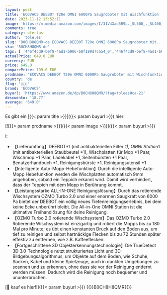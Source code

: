 ```yaml
---
layout: post
title: 'ECOVACS DEEBOT T20e OMNI 6000Pa Saugroboter mit Wischfunktion  9mm Mopp-Hebesystem  Heißluft-Mopp-Trocknung  Selbstentleerend  Rotierende Wischpads  3D-Hinderniserkennung  4L Wassertank YIKO/Alexa/APP'
date: 2023-11-12 13:52:11
image: 'https://m.media-amazon.com/images/I/31V4Xad5R9L._SL500_._SL400_.jpg'
comments: true
category: ofertas
author: 'tole.es'
slug: 'B0CH8H8QMR-de ECOVACS DEEBOT T20e OMNI 6000Pa Saugroboter mit...'
sku: 'B0CH8H8QMR-de'
tags: [ '446f4cd9-bef8-4ad1-b906-b8f199d7ca54_0','446f4cd9-bef8-4ad1-b906-b8f199d7ca54_7301','Arborist Merchandising Root','Haushaltsreiniger & Staubsauger','Küche, Haushalt & Wohnen','Ratgeber Roboterstaubsauger','Roboterstaubsauger','Sanitärbedarf & Gebäudereinigung','Self Service','Special Features Stores','Staubsauger','Stores','e26659c6-d1cd-45cb-800b-2f9b432b8572_0','e26659c6-d1cd-45cb-800b-2f9b432b8572_2401','ecovacs','🇩🇪', ]
actualPrice: 649.0 EUR
currency: EUR
price: 649.0
comparePrice: 799.0 EUR
prodname: 'ECOVACS DEEBOT T20e OMNI 6000Pa Saugroboter mit Wischfunktion  9mm Mopp-Hebesystem  Heißluft-Mopp-Trocknung  Selbstentleerend  Rotierende Wischpads  3D-Hinderniserkennung  4L Wassertank YIKO/Alexa/APP'
country: 'de'
flag: '🇩🇪'
brand: 'ECOVACS'
buyurl: 'https://www.amazon.de/dp/B0CH8H8QMR/?tag=tolees0ca-21'
descuento: '18.77'
average: '649.0'
---
```


Es gibt ein [{{< param title >}}]({{< param buyurl >}}) hier:

[![{{< param prodname >}}]({{< param image >}})]({{< param buyurl >}})

ℹ️:

- 【Lieferumfang】DEEBOT*1 (mit antibakteriellen Filter *1), OMNI Station*1 (mit antibakteriellen Staubbeutel *1), Wischplatten für Mop *1 Paar, Wischmop *1 Paar, Ladekabel *1, Seitenbürsten *1 Paar, Benutzerhandbuch *1, Reinigungsbürste *1, Reinigungsutensil *1
- 【Intelligente Auto-Mopp-Hebefunktion】Durch die intelligente Auto-Mopp Hebefunktion werden die Wischplatten automatisch 9mm angehoben, sobald ein Teppich erkannt wird. Damit wird verhindert, dass der Teppich mit dem Mopp in Berührung kommt.
- 【Leistungsstarke ALL-IN-ONE Reinigungslösung】Durch das rotierende Wischsystem OZMO Turbo 2.0 und einer enormen Saugkraft von 6000 Pa bietet der DEEBOT ein völlig neues Tiefenreinigungserlebnis, bei dem keine Ecke unberührt bleibt. Die All-in-One OMNI Station ist die ultimative Freihandlösung für deine Reinigung.
- 【OZMO Turbo 2.0 rotierende Wischsystem】Das OZMO Turbo 2.0 Rotierende Wischsystem ist einzigartig und rotiert die Mopps bis zu 180 Mal pro Minute; es übt einen konstanten Druck auf den Boden aus, um tief zu reinigen und selbst hartnäckige Flecken bis zu 72 Stunden später effektiv zu entfernen, wie z.B. Kaffeeflecken.
- 【Fortgeschrittene 3D Objekterkennungstechnologie】Die TrueDetect 3D 3.0-Technologie nutzt strukturiertes Licht und 3D-Bildgebungsalgorithmus, um Objekte auf dem Boden, wie Schuhe, Socken, Kabel und kleine Spielzeuge, auch in dunklen Umgebungen zu scannen und zu erkennen, ohne dass sie vor der Reinigung entfernt werden müssen. Dadurch wird die Reinigung noch bequemer und ununterbrochen.

[🛒 kauf es hier!!]({{< param buyurl >}})
{{<world>}}B0CH8H8QMR{{</world>}}
